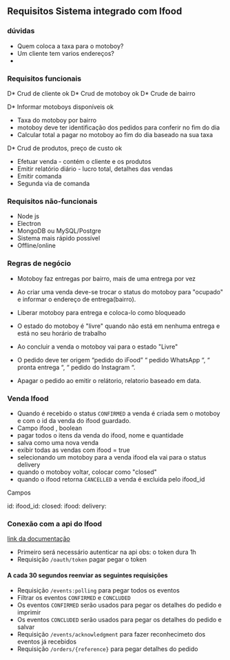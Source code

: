 ## Requisitos Sistema integrado com Ifood

### dúvidas

* Quem coloca a taxa para o motoboy?
* Um cliente tem varios endereços?
*  


### Requisitos funcionais

D* Crud de cliente ok
D* Crud de motoboy ok
D* Crude de bairro
<!-- * Motoboys tem dias de trabalho -->
D* Informar motoboys disponíveis ok
* Taxa do motoboy por bairro 
* motoboy deve ter identificação dos pedidos para conferir no fim do dia 
* Calcular total a pagar no motoboy ao fim do dia baseado na sua taxa
<!-- * Selecionar motoboys por dia -->
D* Crud de produtos,  preço de custo ok
* Efetuar venda - contém o cliente e os produtos
* Emitir relatório diário - lucro total, detalhes das vendas
* Emitir comanda 
* Segunda via de comanda

### Requisitos não-funcionais

* Node js
* Electron
* MongoDB ou MySQL/Postgre
* Sistema mais rápido possível
* Offline/online

### Regras de negócio

* Motoboy faz entregas por bairro, mais de uma entrega por vez

* Ao criar uma venda deve-se trocar o status do motoboy para "ocupado" e informar o endereço de entrega(bairro).

* Liberar motoboy para entrega e coloca-lo como bloqueado

* O estado do motoboy é "livre" quando não está em nenhuma entrega e está no seu horário de trabalho

* Ao concluir a venda o motoboy vai para o estado "Livre"

* O pedido deve ter origem “pedido do iFood” “ pedido WhatsApp “, “ pronta entrega “, “ pedido do Instagram “.

* Apagar o pedido ao emitir o relátorio, relatorio baseado em data.

### Venda Ifood

* Quando é recebido o status `CONFIRMED` a venda é criada sem o motoboy e com o id da venda do ifood guardado.
* Campo ifood , boolean
* pagar todos o itens da venda do ifood, nome e quantidade
* salva como uma nova venda
* exibir todas as vendas com ifood = true
* selecionando um motoboy para a venda ifood ela vai para o status delivery
* quando o motoboy voltar, colocar como "closed"
* quando o ifood retorna `CANCELLED` a venda é excluida pelo ifood_id

Campos

id:
ifood_id:
closed:
ifood:
delivery:


### Conexão com a api do Ifood

[link da documentação](https://developer.ifood.com.br/reference)

*   Primeiro será necessário autenticar na api
obs: o token dura 1h
*   Requisição `/oauth/token` pagar pegar o token

#### A cada 30 segundos reenviar as seguintes requisições

*  Requisição `/events:polling` para pegar todos os eventos
*  Filtrar os eventos `CONFIRMED` e `CONCLUDED`
*  Os eventos `CONFIRMED` serão usados para pegar os detalhes do pedido e imprimir
*  Os eventos `CONCLUDED` serão usados para pegar os detalhes do pedido e salvar
*  Requisição `/events/acknowledgment` para fazer reconhecimeto dos eventos já recebidos
* Requisição `/orders/{reference}` para pegar detalhes do pedido



